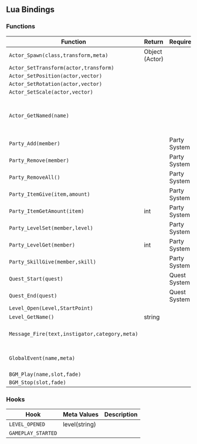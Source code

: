 ## Lua Bindings


### Functions
|Function|Return|Requirement|Description|
|-|-|-|-|
`Actor_Spawn(class,transform,meta)` | Object (Actor)
`Actor_SetTransform(actor,transform)`|
`Actor_SetPosition(actor,vector)`|
`Actor_SetRotation(actor,vector)`|
`Actor_SetScale(actor,vector)`|
`Actor_GetNamed(name)` | | | Gets an actor from a global name binding.
`Party_Add(member)`| | Party System
`Party_Remove(member)`| | Party System
`Party_RemoveAll()`| | Party System
`Party_ItemGive(item,amount)`| | Party System
`Party_ItemGetAmount(item)`| int | Party System
`Party_LevelSet(member,level)`| | Party System
`Party_LevelGet(member)`| int | Party System
`Party_SkillGive(member,skill)`| | Party System
`Quest_Start(quest)`| | Quest System
`Quest_End(quest)`| | Quest System
`Level_Open(Level,StartPoint)`|
`Level_GetName()`| string
`Message_Fire(text,instigator,category,meta)` | | | Fires a Gamepaly Message
`GlobalEvent(name,meta)`| | | Fires a Global Event
`BGM_Play(name,slot,fade)`|
`BGM_Stop(slot,fade)`|


### Hooks
|Hook|Meta Values|Description|
|-|-|-|
`LEVEL_OPENED`| level(string)
`GAMEPLAY_STARTED`|
